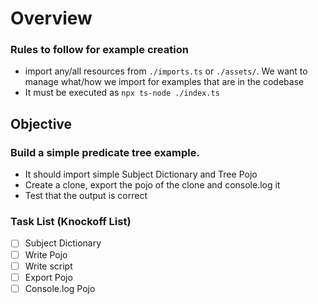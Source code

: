 # Overview

### Rules to follow for example creation

- import any/all resources from `./imports.ts` or `./assets/`. We want to manage what/how we import for examples that are in the codebase
- It must be executed as `npx ts-node ./index.ts`

## Objective

### Build a simple predicate tree example.

- It should import simple Subject Dictionary and Tree Pojo
- Create a clone, export the pojo of the clone and console.log it
- Test that the output is correct

### Task List (Knockoff List)

- [ ] Subject Dictionary
- [ ] Write Pojo
- [ ] Write script
- [ ] Export Pojo
- [ ] Console.log Pojo
